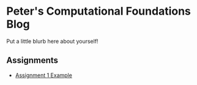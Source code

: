 # Peter's Computational Foundations Blog

Put a little blurb here about yourself!

## Assignments

- [Assignment 1 Example](./Assignments/example.md)

